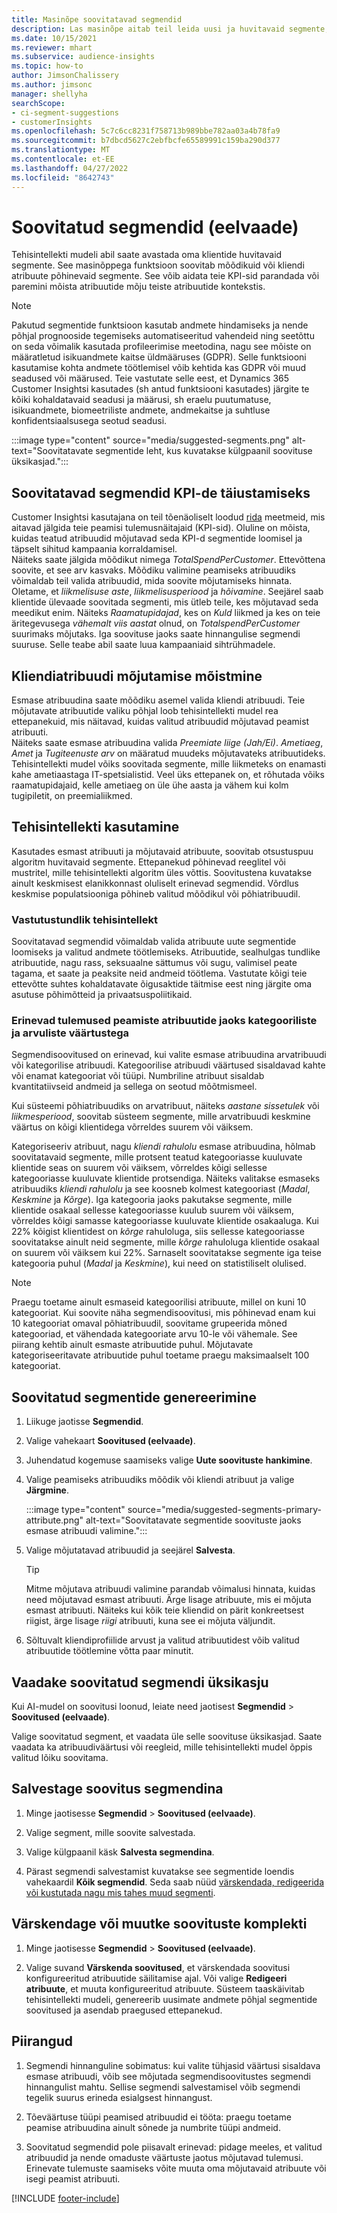```yaml
---
title: Masinõpe soovitatavad segmendid
description: Las masinõpe aitab teil leida uusi ja huvitavaid segmente, mis põhinevad kliendi atribuutidel.
ms.date: 10/15/2021
ms.reviewer: mhart
ms.subservice: audience-insights
ms.topic: how-to
author: JimsonChalissery
ms.author: jimsonc
manager: shellyha
searchScope:
- ci-segment-suggestions
- customerInsights
ms.openlocfilehash: 5c7c6cc8231f758713b989bbe782aa03a4b78fa9
ms.sourcegitcommit: b7dbcd5627c2ebfbcfe65589991c159ba290d377
ms.translationtype: MT
ms.contentlocale: et-EE
ms.lasthandoff: 04/27/2022
ms.locfileid: "8642743"
---
```

# <a name="suggested-segments-preview"></a>Soovitatud segmendid (eelvaade)

Tehisintellekti mudeli abil saate avastada oma klientide huvitavaid segmente. See masinõppega funktsioon soovitab mõõdikuid või kliendi atribuute põhinevaid segmente. See võib aidata teie KPI-sid parandada või paremini mõista atribuutide mõju teiste atribuutide kontekstis. 

> [!NOTE]
> Pakutud segmentide funktsioon kasutab andmete hindamiseks ja nende põhjal prognooside tegemiseks automatiseeritud vahendeid ning seetõttu on seda võimalik kasutada profileerimise meetodina, nagu see mõiste on määratletud isikuandmete kaitse üldmääruses (GDPR). Selle funktsiooni kasutamise kohta andmete töötlemisel võib kehtida kas GDPR või muud seadused või määrused. Teie vastutate selle eest, et Dynamics 365 Customer Insightsi kasutades (sh antud funktsiooni kasutades) järgite te kõiki kohaldatavaid seadusi ja määrusi, sh eraelu puutumatuse, isikuandmete, biomeetriliste andmete, andmekaitse ja suhtluse konfidentsiaalsusega seotud seadusi.

:::image type="content" source="media/suggested-segments.png" alt-text="Soovitatavate segmentide leht, kus kuvatakse külgpaanil soovituse üksikasjad.":::

## <a name="suggested-segments-to-improve-your-kpis"></a>Soovitatavad segmendid KPI-de täiustamiseks

Customer Insightsi kasutajana on teil tõenäoliselt loodud [rida](measures.md) meetmeid, mis aitavad jälgida teie peamisi tulemusnäitajaid (KPI-sid). Oluline on mõista, kuidas teatud atribuudid mõjutavad seda KPI-d segmentide loomisel ja täpselt sihitud kampaania korraldamisel.   
Näiteks saate jälgida mõõdikut nimega *TotalSpendPerCustomer*. Ettevõttena soovite, et see arv kasvaks. Mõõdiku valimine peamiseks atribuudiks võimaldab teil valida atribuudid, mida soovite mõjutamiseks hinnata. Oletame, et *liikmelisuse aste*, *liikmelisusperiood* ja *hõivamine*. Seejärel saab klientide ülevaade soovitada segmenti, mis ütleb teile, kes mõjutavad seda meedikut enim. Näiteks *Raamatupidajad*, kes on *Kuld* liikmed ja kes on teie äritegevusega *vähemalt viis aastat* olnud, on *TotalspendPerCustomer* suurimaks mõjutaks. Iga soovituse jaoks saate hinnangulise segmendi suuruse. Selle teabe abil saate luua kampaaniaid sihtrühmadele.

## <a name="understand-what-influences-a-customer-attribute"></a>Kliendiatribuudi mõjutamise mõistmine

Esmase atribuudina saate mõõdiku asemel valida kliendi atribuudi. Teie mõjutavate atribuutide valiku põhjal loob tehisintellekti mudel rea ettepanekuid, mis näitavad, kuidas valitud atribuudid mõjutavad peamist atribuuti.   
Näiteks saate esmase atribuudina valida *Preemiate liige (Jah/Ei)*. *Ametiaeg*, *Amet* ja *Tugiteenuste arv* on määratud muudeks mõjutavateks atribuutideks. Tehisintellekti mudel võiks soovitada segmente, mille liikmeteks on enamasti kahe ametiaastaga IT-spetsialistid. Veel üks ettepanek on, et rõhutada võiks raamatupidajaid, kelle ametiaeg on üle ühe aasta ja vähem kui kolm tugipiletit, on preemialiikmed. 

## <a name="artificial-intelligence-usage"></a>Tehisintellekti kasutamine

Kasutades esmast atribuuti ja mõjutavaid atribuute, soovitab otsustuspuu algoritm huvitavaid segmente. Ettepanekud põhinevad reeglitel või mustritel, mille tehisintellekti algoritm üles võttis. Soovitustena kuvatakse ainult keskmisest elanikkonnast oluliselt erinevad segmendid. Võrdlus keskmise populatsiooniga põhineb valitud mõõdikul või põhiatribuudil.

### <a name="responsible-ai"></a>Vastutustundlik tehisintellekt

Soovitatavad segmendid võimaldab valida atribuute uute segmentide loomiseks ja valitud andmete töötlemiseks. Atribuutide, sealhulgas tundlike atribuutide, nagu rass, seksuaalne sättumus või sugu, valimisel peate tagama, et saate ja peaksite neid andmeid töötlema. Vastutate kõigi teie ettevõtte suhtes kohaldatavate õigusaktide täitmise eest ning järgite oma asutuse põhimõtteid ja privaatsuspoliitikaid.

### <a name="different-results-for-primary-attributes-with-categorical-and-numeric-values"></a>Erinevad tulemused peamiste atribuutide jaoks kategooriliste ja arvuliste väärtustega

Segmendisoovitused on erinevad, kui valite esmase atribuudina arvatribuudi või kategorilise atribuudi. Kategoorilise atribuudi väärtused sisaldavad kahte või enamat kategooriat või tüüpi. Numbriline atribuut sisaldab kvantitatiivseid andmeid ja sellega on seotud mõõtmismeel.

Kui süsteemi põhiatribuudiks on arvatribuut, näiteks *aastane sissetulek* või *liikmesperiood*, soovitab süsteem segmente, mille arvatribuudi keskmine väärtus on kõigi klientidega võrreldes suurem või väiksem.

Kategoriseeriv atribuut, nagu *kliendi rahulolu* esmase atribuudina, hõlmab soovitatavaid segmente, mille protsent teatud kategooriasse kuuluvate klientide seas on suurem või väiksem, võrreldes kõigi sellesse kategooriasse kuuluvate klientide protsendiga. Näiteks valitakse esmaseks atribuudiks *kliendi rahulolu* ja see koosneb kolmest kategooriast (*Madal*, *Keskmine* ja *Kõrge*). Iga kategooria jaoks pakutakse segmente, mille klientide osakaal sellesse kategooriasse kuulub suurem või väiksem, võrreldes kõigi samasse kategooriasse kuuluvate klientide osakaaluga. Kui 22% kõigist klientidest on *kõrge* rahuloluga, siis sellesse kategooriasse soovitatakse ainult neid segmente, mille *kõrge* rahuloluga klientide osakaal on suurem või väiksem kui 22%. Sarnaselt soovitatakse segmente iga teise kategooria puhul (*Madal* ja *Keskmine*), kui need on statistiliselt olulised.

> [!NOTE]
> Praegu toetame ainult esmaseid kategoorilisi atribuute, millel on kuni 10 kategooriat. Kui soovite näha segmendisoovitusi, mis põhinevad enam kui 10 kategooriat omaval põhiatribuudil, soovitame grupeerida mõned kategooriad, et vähendada kategooriate arvu 10-le või vähemale. See piirang kehtib ainult esmaste atribuutide puhul. Mõjutavate kategoriseeritavate atribuutide puhul toetame praegu maksimaalselt 100 kategooriat.

## <a name="generate-suggested-segments"></a>Soovitatud segmentide genereerimine

1. Liikuge jaotisse **Segmendid**.

1. Valige vahekaart **Soovitused (eelvaade)**.

1. Juhendatud kogemuse saamiseks valige **Uute soovituste hankimine**.

1. Valige peamiseks atribuudiks mõõdik või kliendi atribuut ja valige **Järgmine**.

   :::image type="content" source="media/suggested-segments-primary-attribute.png" alt-text="Soovitatavate segmentide soovituste jaoks esmase atribuudi valimine.":::

1. Valige mõjutatavad atribuudid ja seejärel **Salvesta**.
   
   > [!TIP]
   > Mitme mõjutava atribuudi valimine parandab võimalusi hinnata, kuidas need mõjutavad esmast atribuuti. Ärge lisage atribuute, mis ei mõjuta esmast atribuuti. Näiteks kui kõik teie kliendid on pärit konkreetsest riigist, ärge lisage *riigi* atribuuti, kuna see ei mõjuta väljundit.

1. Sõltuvalt kliendiprofiilide arvust ja valitud atribuutidest võib valitud atribuutide töötlemine võtta paar minutit. 

## <a name="view-details-of-a-suggested-segment"></a>Vaadake soovitatud segmendi üksikasju

Kui AI-mudel on soovitusi loonud, leiate need jaotisest **Segmendid** > **Soovitused (eelvaade)**.
 
Valige soovitatud segment, et vaadata üle selle soovituse üksikasjad. Saate vaadata ka atribuudiväärtusi või reegleid, mille tehisintellekti mudel õppis valitud lõiku soovitama.

## <a name="save-a-suggestion-as-a-segment"></a>Salvestage soovitus segmendina

1. Minge jaotisesse **Segmendid** > **Soovitused (eelvaade)**.

1. Valige segment, mille soovite salvestada. 

1. Valige külgpaanil käsk **Salvesta segmendina**. 

1. Pärast segmendi salvestamist kuvatakse see segmentide loendis vahekaardil **Kõik segmendid**. Seda saab nüüd [värskendada, redigeerida või kustutada nagu mis tahes muud segmenti](segments.md).

## <a name="refresh-or-edit-a-set-of-suggestions"></a>Värskendage või muutke soovituste komplekti

1. Minge jaotisesse **Segmendid** > **Soovitused (eelvaade)**.

1. Valige suvand **Värskenda soovitused**, et värskendada soovitusi konfigureeritud atribuutide säilitamise ajal. Või valige **Redigeeri atribuute**, et muuta konfigureeritud atribuute. Süsteem taaskäivitab tehisintellekti mudeli, genereerib uusimate andmete põhjal segmentide soovitused ja asendab praegused ettepanekud.

## <a name="limitations"></a>Piirangud

1. Segmendi hinnanguline sobimatus: kui valite tühjasid väärtusi sisaldava esmase atribuudi, võib see mõjutada segmendisoovitustes segmendi hinnangulist mahtu. Sellise segmendi salvestamisel võib segmendi tegelik suurus erineda esialgsest hinnangust.
 
2. Tõeväärtuse tüüpi peamised atribuudid ei tööta: praegu toetame peamise atribuudina ainult sõnede ja numbrite tüüpi andmeid.

3. Soovitatud segmendid pole piisavalt erinevad: pidage meeles, et valitud atribuudid ja nende omaduste väärtuste jaotus mõjutavad tulemusi. Erinevate tulemuste saamiseks võite muuta oma mõjutavaid atribuute või isegi peamist atribuuti.



[!INCLUDE [footer-include](includes/footer-banner.md)]